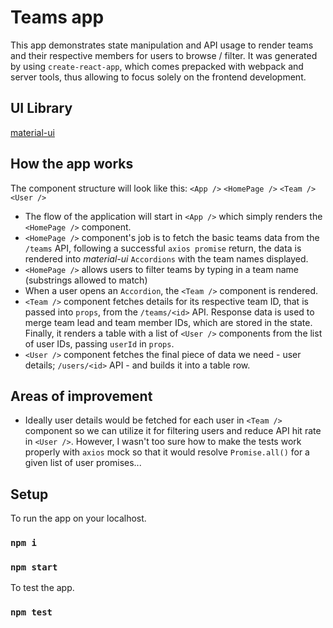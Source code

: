# Teams app
This app demonstrates state manipulation and API usage to render teams and their respective members for users to browse / filter.
It was generated by using `create-react-app`, which comes prepacked with webpack and server tools, thus allowing to focus solely on the frontend development.

## UI Library
[material-ui](https://material-ui.com/)

## How the app works
The component structure will look like this:
`<App />`
  `<HomePage />`
    `<Team />`
      `<User />`
- The flow of the application will start in `<App />` which simply renders the `<HomePage />` component.
- `<HomePage />` component's job is to fetch the basic teams data from the `/teams` API, following a successful `axios promise` return, the data is rendered into *material-ui* `Accordions` with the team names displayed.
- `<HomePage />` allows users to filter teams by typing in a team name (substrings allowed to match)
- When a user opens an `Accordion`, the `<Team />` component is rendered.
- `<Team />` component fetches details for its respective team ID, that is passed into `props`, from the `/teams/<id>` API. Response data is used to merge team lead and team member IDs, which are stored in the state. Finally, it renders a table with a list of `<User />` components from the list of user IDs, passing `userId` in `props`.
- `<User />` component fetches the final piece of data we need - user details; `/users/<id>` API - and builds it into a table row.

## Areas of improvement
- Ideally user details would be fetched for each user in `<Team />` component so we can utilize it for filtering users and reduce API hit rate in `<User />`. However, I wasn't too sure how to make the tests work properly with `axios` mock so that it would resolve `Promise.all()` for a given list of user promises...

## Setup

To run the app on your localhost.

### `npm i`
### `npm start`

To test the app.

### `npm test`
